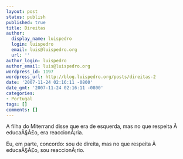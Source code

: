 ```yaml
---
layout: post
status: publish
published: true
title: Direitas
author:
  display_name: luispedro
  login: luispedro
  email: luis@luispedro.org
  url: ''
author_login: luispedro
author_email: luis@luispedro.org
wordpress_id: 1197
wordpress_url: http://blog.luispedro.org/posts/direitas-2
date: '2007-11-24 02:16:11 -0800'
date_gmt: '2007-11-24 02:16:11 -0800'
categories:
- Portugal
tags: []
comments: []
---
```

<p>A filha do Miterrand disse que era de esquerda, mas no que respeita &Atilde;&nbsp; educa&Atilde;&sect;&Atilde;&pound;o, era reaccion&Atilde;&iexcl;ria.</p>
<p>Eu, em parte, concordo: sou de direita, mas no que respeita &Atilde;&nbsp; educa&Atilde;&sect;&Atilde;&pound;o, sou reaccion&Atilde;&iexcl;rio.</p>
